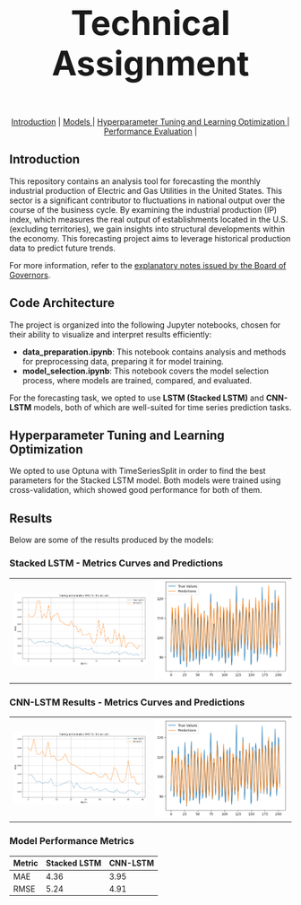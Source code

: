 # <p align="center" style="font-size: 60px;"><strong>Technical Assignment</strong> </p> 

<p align="center">
  <a href="##introduction">Introduction</a> |  
  <a href="#models">Models </a> | 
  <a href="#hyperparameter-tuning-andlearning-optimisation">Hyperparameter Tuning and Learning Optimization </a> |
  <a href="#performance-evaluation">Performance Evaluation</a> | 
</p>


## Introduction

This repository contains an analysis tool for forecasting the monthly industrial production of Electric and Gas Utilities in the United States. This sector is a significant contributor to fluctuations in national output over the course of the business cycle. By examining the industrial production (IP) index, which measures the real output of establishments located in the U.S. (excluding territories), we gain insights into structural developments within the economy. This forecasting project aims to leverage historical production data to predict future trends.

For more information, refer to the [explanatory notes issued by the Board of Governors](https://fred.stlouisfed.org/series/IPG2211A2N).

## Code Architecture

The project is organized into the following Jupyter notebooks, chosen for their ability to visualize and interpret results efficiently:

- **data_preparation.ipynb**: This notebook contains analysis and methods for preprocessing data, preparing it for model training.
- **model_selection.ipynb**: This notebook covers the model selection process, where models are trained, compared, and evaluated.

For the forecasting task, we opted to use **LSTM (Stacked LSTM)** and **CNN-LSTM** models, both of which are well-suited for time series prediction tasks.

## Hyperparameter Tuning and Learning Optimization

We opted to use Optuna with TimeSeriesSplit in order to find the best parameters for the Stacked LSTM model. Both models were trained using cross-validation, which showed good performance for both of them.


## Results

Below are some of the results produced by the models:

### Stacked LSTM - Metrics Curves and Predictions

<div align="center">
  <table>
    <tr>
      <td><img src="./media/lstm_optimal_curve.png" width="300" /></td>
      <td><img src="./media/lstm_optimal_prediction.png" width="300" /></td>
    </tr>
  </table>
</div>

### CNN-LSTM Results - Metrics Curves and Predictions

<div align="center">
  <table>
    <tr>
      <td><img src="./media/cnn_lstm_curve.png" width="300" /></td>
      <td><img src="./media/cnn_lstm_prediction.png" width="300" /></td>
    </tr>
  </table>
</div>

### Model Performance Metrics

| Metric   | Stacked LSTM | CNN-LSTM |
|----------|--------------|----------|
  | MAE      | 4.36     |  3.95 |
| RMSE     | 5.24     | 4.91  |

